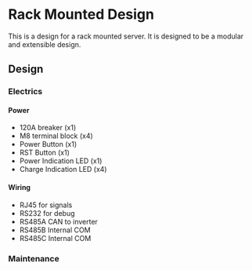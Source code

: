 # Rack Mounted Design

This is a design for a rack mounted server.  It is designed to be a modular and extensible design.

## Design

### Electrics

#### Power

- 120A breaker (x1)
- M8 terminal block (x4)
- Power Button (x1)
- RST Button (x1)
- Power Indication LED (x1)
- Charge Indication LED (x4)

#### Wiring

- RJ45 for signals
- RS232 for debug
- RS485A CAN to inverter
- RS485B Internal COM
- RS485C Internal COM

### Maintenance

